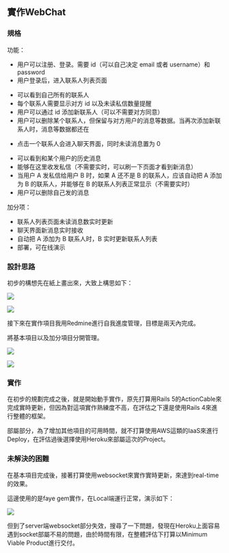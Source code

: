 ## 實作WebChat


### 規格
功能：

* 用户可以注册、登录。需要 id（可以自己决定 email 或者 username）和 password
* 用户登录后，进入联系人列表页面
- 可以看到自己所有的联系人
- 每个联系人需要显示对方 id 以及未读私信数量提醒
- 用户可以通过 id 添加新联系人（可以不需要对方同意）
- 用户可以删除某个联系人，但保留与对方用户的消息等数据。当再次添加新联系人时，消息等数据都还在
* 点击一个联系人会进入聊天界面，同时未读消息置为 0
- 可以看到和某个用户的历史消息
- 能够在这里收发私信（不需要实时，可以刷一下页面才看到新消息）
- 当用户 A 发私信给用户 B 时，如果 A 还不是 B 的联系人，应该自动把 A 添加为 B 的联系人，并能够在 B 的联系人列表正常显示（不需要实时）
- 用户可以删除自己发的消息

加分项：

* 联系人列表页面未读消息数实时更新
* 聊天界面新消息实时接收
* 自动把 A 添加为 B 联系人时，B 实时更新联系人列表
* 部署，可在线演示


### 設計思路

初步的構想先在紙上畫出來，大致上構思如下：

![](https://drops.azureedge.net/drops/files/acc_511160/1kiEq?rscd=inline%3B%20filename%3Dimage%252Fpng&rsct=image%2Fpng&se=2016-09-29T02%3A02%3A03Z&sig=mGO0qLePi5JQgpsflNpw2%2BbBneq1RaLr%2FyiB%2FUixk0A%3D&sp=r&sr=b&st=2016-09-29T01%3A02%3A03Z&sv=2013-08-15)

![](https://drops.azureedge.net/drops/files/acc_511160/16btk?rscd=inline%3B%20filename%3Dimage%252Fpng&rsct=image%2Fpng&se=2016-09-29T02%3A02%3A50Z&sig=oQ0TurtcStDyLEwROP2n6M4GApz3JvETVSoeWoR4B3E%3D&sp=r&sr=b&st=2016-09-29T01%3A02%3A50Z&sv=2013-08-15)

接下來在實作項目我用Redmine進行自我進度管理，目標是兩天內完成。

將基本項目以及加分項目分開管理。

![](https://drops.azureedge.net/drops/files/acc_511160/9JMz?rscd=inline%3B%20filename%3Dimage%252Fpng&rsct=image%2Fpng&se=2016-09-29T02%3A04%3A32Z&sig=YlQw%2F533rYpYHxOgQ4x6eIMNFS6l50D%2BxmHbuUI2amQ%3D&sp=r&sr=b&st=2016-09-29T01%3A04%3A32Z&sv=2013-08-15)

![](https://drops.azureedge.net/drops/files/acc_511160/VRo0?rscd=inline%3B%20filename%3Dimage%252Fpng&rsct=image%2Fpng&se=2016-09-29T02%3A06%3A07Z&sig=vm1BPFiCcTsXtf7RtOb1UlKLJtTGAD5YPVvi7Hx2QhA%3D&sp=r&sr=b&st=2016-09-29T01%3A06%3A07Z&sv=2013-08-15)

### 實作

在初步的規劃完成之後，就是開始動手實作，原先打算用Rails 5的ActionCable來完成實時更新，但因為對這項實作熟練度不高，在評估之下還是使用Rails 4來進行整體的框架。

部屬部分，為了增加其他項目的可用時間，就不打算使用AWS這類的IaaS來進行Deploy，在評估過後選擇使用Heroku來部屬這次的Project。


### 未解決的困難

在基本項目完成後，接著打算使用websocket來實作實時更新，來達到real-time的效果。

這邊使用的是faye gem實作，在Local端運行正常，演示如下：

![](https://drops.azureedge.net/drops/files/acc_511160/120kE?rscd=inline%3B%20filename%3Dimage%252Fgif&rsct=image%2Fgif&se=2016-09-29T02%3A16%3A37Z&sig=4Zy0oiXTWnhTceNe%2BP3OEqAEFwilNLy2JBjmfckAtc0%3D&sp=r&sr=b&st=2016-09-29T01%3A16%3A37Z&sv=2013-08-15)

但到了server端websocket部分失效，搜尋了一下問題，發現在Heroku上面容易遇到socket部屬不易的問題，由於時間有限，在整體評估下打算以Minimum Viable Product進行交付。

